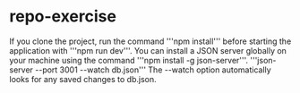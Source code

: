 # repo-exercise
If you clone the project, run the command '''npm install''' before starting the application with '''npm run dev'''.
You can install a JSON server globally on your machine using the command '''npm install -g json-server'''.
'''json-server --port 3001 --watch db.json''' The --watch option automatically looks for any saved changes to db.json.